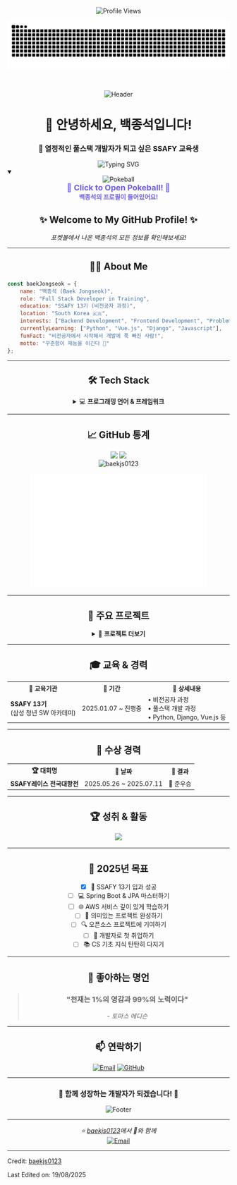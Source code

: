 <!-- Pokeball Header -->
<p align = "center">
	<img src = "https://komarev.com/ghpvc/?username=baekjs0123&style=plastic&color=blueviolet" alt = "Profile Views"/>
</p>
<p align = "center">
	<img src = "https://github.com/baekjs0123/baekjs0123/blob/output/github-contribution-grid-snake.svg" alt = "Snake Game"/>
</p>
<div align="center">



<br>

![Header](https://capsule-render.vercel.app/api?type=waving&color=gradient&customColorList=12,20,14,17,20&height=200&section=header&text=Baek%20Jongseok&fontSize=80&fontColor=ffffff&animation=fadeIn)

# 👋 안녕하세요, 백종석입니다!

### 🚀 열정적인 풀스택 개발자가 되고 싶은 SSAFY 교육생

<div align="center">
  <img src="https://readme-typing-svg.demolab.com/?font=JetBrains+Mono&size=28&duration=3000&pause=500&color=6C5CE7&center=true&vCenter=true&width=600&lines=Welcome+to+My+GitHub!;Full+Stack+Developer;SSAFY+13th+Trainee;Java+%7C+Python+%7C+Vue+%7C+React;Always+Learning+Something+New!;비전공자에서+개발자로!" alt="Typing SVG" />
</div>

</div>

<!-- Pokeball Design Start -->
<details open>
<summary>
<div align="center">
  <img src="https://raw.githubusercontent.com/PokeAPI/sprites/master/sprites/items/poke-ball.png" width="64" height="64" alt="Pokeball"/>
  <br>
  <b><font color="#6C5CE7" size="4">🔴 Click to Open Pokeball! 🔴</font></b>
  <br>
  <b><font color="#6C5CE7">백종석의 프로필이 들어있어요!</font></b>
</div>
</summary>

<div align="center">
<h2>✨ Welcome to My GitHub Profile! ✨</h2>
<p><em>포켓볼에서 나온 백종석의 모든 정보를 확인해보세요!</em></p>

---

## 🧑‍💻 About Me

<div align="left">

```javascript
const baekJongseok = {
    name: "백종석 (Baek Jongseok)",
    role: "Full Stack Developer in Training",
    education: "SSAFY 13기 (비전공자 과정)",
    location: "South Korea 🇰🇷",
    interests: ["Backend Development", "Frontend Development", "Problem Solving"],
    currentlyLearning: ["Python", "Vue.js", "Django", "Javascript"],
    funFact: "비전공자에서 시작해서 개발에 푹 빠진 사람!",
    motto: "꾸준함이 재능을 이긴다 💪"
};
```

</div>

---

## 🛠️ Tech Stack

<details>
<summary>💻 <strong>프로그래밍 언어 & 프레임워크</strong></summary>
<br>

### 🔤 Programming Languages
<div align="center">

![Java](https://img.shields.io/badge/Java-%23ED8B00.svg?style=for-the-badge&logo=openjdk&logoColor=white)
![Python](https://img.shields.io/badge/Python-3670A0?style=for-the-badge&logo=python&logoColor=ffdd54)
![JavaScript](https://img.shields.io/badge/JavaScript-%23323330.svg?style=for-the-badge&logo=javascript&logoColor=%23F7DF1E)
![HTML5](https://img.shields.io/badge/HTML5-%23E34F26.svg?style=for-the-badge&logo=html5&logoColor=white)
![CSS3](https://img.shields.io/badge/CSS3-%231572B6.svg?style=for-the-badge&logo=css3&logoColor=white)

</div>

### 🎨 Frontend
<div align="center">

![Vue.js](https://img.shields.io/badge/Vue.js-%234FC08D.svg?style=for-the-badge&logo=vuedotjs&logoColor=white)
![React](https://img.shields.io/badge/React-%2320232a.svg?style=for-the-badge&logo=react&logoColor=%2361DAFB)
![jQuery](https://img.shields.io/badge/jQuery-0769AD?style=for-the-badge&logo=jquery&logoColor=white)
![Bootstrap](https://img.shields.io/badge/Bootstrap-%238511FA.svg?style=for-the-badge&logo=bootstrap&logoColor=white)

</div>

### ⚙️ Backend
<div align="center">

![Spring Boot](https://img.shields.io/badge/Spring%20Boot-6DB33F?style=for-the-badge&logo=springboot&logoColor=white)
![Django](https://img.shields.io/badge/Django-%23092E20.svg?style=for-the-badge&logo=django&logoColor=white)

</div>

### 🗄️ Database
<div align="center">

![MySQL](https://img.shields.io/badge/MySQL-4479A1.svg?style=for-the-badge&logo=mysql&logoColor=white)
![SQLite](https://img.shields.io/badge/SQLite-%2307405e.svg?style=for-the-badge&logo=sqlite&logoColor=white)

</div>

### 🛠️ Tools & Development Environment
<div align="center">

![VS Code](https://img.shields.io/badge/VS%20Code-0078d4.svg?style=for-the-badge&logo=visual-studio-code&logoColor=white)
![Cursor](https://img.shields.io/badge/Cursor-000000?style=for-the-badge&logo=cursor&logoColor=white)
![Git](https://img.shields.io/badge/Git-%23F05033.svg?style=for-the-badge&logo=git&logoColor=white)

</div>

### ☁️ Cloud & Infrastructure
<div align="center">

![AWS](https://img.shields.io/badge/AWS-%23FF9900.svg?style=for-the-badge&logo=amazon-aws&logoColor=white)

</div>

</details>

---

## 📈 GitHub 통계

<div align="center">
  <img height="180em" src="https://github-readme-stats.vercel.app/api?username=baekjs0123&show_icons=true&theme=tokyonight&include_all_commits=true&count_private=true&border_color=6C5CE7"/>
  <img height="180em" src="https://github-readme-stats.vercel.app/api/top-langs/?username=baekjs0123&layout=compact&langs_count=8&theme=tokyonight&border_color=6C5CE7"/>
</div>

<div align="center">
  <img src="https://github-readme-streak-stats.herokuapp.com/?user=baekjs0123&theme=tokyonight&border=6C5CE7" alt="baekjs0123" />
</div>
<p align="center"><img src="./metrics.plugin.isocalendar.fullyear.svg" alt="Metrics" width="400"></p>

---

## 🎯 주요 프로젝트

<details>
<summary>🌟 <strong>프로젝트 더보기</strong></summary>
<br>


<div align="left">

### 🏆 SSAFY 1학기 관통프로젝트

**프로젝트명**: SSAFY 1학기 최종 프로젝트  
**저장소**: [🔗 프로젝트 보러가기](https://github.com/baekjs0123/SSAFY_1st_project)  
**설명**: SSAFY 1학기 과정에서 진행한 관통프로젝트  
**기술 스택**:  

![Python](https://img.shields.io/badge/Python-3670A0?style=flat-square&logo=python&logoColor=ffdd54)
![Django](https://img.shields.io/badge/Django-092E20?style=flat-square&logo=django&logoColor=white)
![Vue.js](https://img.shields.io/badge/Vue.js-4FC08D?style=flat-square&logo=vuedotjs&logoColor=white)
![SQLite](https://img.shields.io/badge/SQLite-07405e?style=flat-square&logo=sqlite&logoColor=white)

</div>

</details>

---

## 🎓 교육 & 경력

<div align="center">
<table>
  <tr>
    <th>🏫 교육기관</th>
    <th>📅 기간</th>
    <th>📝 상세내용</th>
  </tr>
  <tr>
    <td><strong>SSAFY 13기</strong><br>(삼성 청년 SW 아카데미)</td>
    <td>2025.01.07 ~ 진행중</td>
    <td>• 비전공자 과정<br>• 풀스택 개발 과정<br>• Python, Django, Vue.js 등</td>
  </tr>
</table>
</div>

---

## 🏅 수상 경력

<div align="center">
<table>
  <tr>
    <th>🏆 대회명</th>
    <th>📅 날짜</th>
    <th>🏅 결과</th>
  </tr>
  <tr>
    <td><strong>SSAFY레이스 전국대항전</strong></td>
    <td>2025.05.26 ~ 2025.07.11</td>
    <td>🥈 준우승</td>
  </tr>
</table>
</div>

---

## 🏆 성취 & 활동

<div align="center">
  <img src="https://github-profile-trophy.vercel.app/?username=baekjs0123&theme=discord&no-frame=true&margin-w=15&margin-h=15&column=7" />
</div>

---

## 🎯 2025년 목표

- [x] 🚀 SSAFY 13기 입과 성공
- [ ] 💻 Spring Boot & JPA 마스터하기
- [ ] 🌐 AWS 서비스 깊이 있게 학습하기
- [ ] 📱 의미있는 프로젝트 완성하기
- [ ] 🔍 오픈소스 프로젝트에 기여하기
- [ ] 💼 개발자로 첫 취업하기
- [ ] 📚 CS 기초 지식 탄탄히 다지기

---

## 💭 좋아하는 명언

<div align="center">
<blockquote>
<h3>"천재는 1%의 영감과 99%의 노력이다"</h3>
<p><em>- 토마스 에디슨</em></p>
</blockquote>
</div>

---

## 📫 연락하기

<div align="center">

[![Email](https://img.shields.io/badge/Email-D14836?style=for-the-badge&logo=gmail&logoColor=white)](mailto:baekjs0123@naver.com)
[![GitHub](https://img.shields.io/badge/GitHub-%23121011.svg?style=for-the-badge&logo=github&logoColor=white)](https://github.com/baekjs0123)

</div>

---

<div align="center">

### 🌱 함께 성장하는 개발자가 되겠습니다! 🌱

![Footer](https://capsule-render.vercel.app/api?type=waving&color=gradient&customColorList=12,20,14,17,20&height=120&section=footer)

</div>

---

<div align="center">
  <i>⭐ <a href="https://github.com/baekjs0123">baekjs0123</a>에서 💙와 함께</i>
</div>

</details>

</div>

<div align=center>
<a href="mailto:baekjs0123@naver.com?subject=Hi%20백종석%20,%20nice%20to%20meet%20you!" target="_blank"><img alt="Email" src="https://img.shields.io/static/v1?style=for-the-badge&message=Gmail&color=EA4335&logo=Gmail&logoColor=FFFFFF&label=" /></a>
</div>

------
Credit: [baekjs0123](https://github.com/baekjs0123)

Last Edited on: 19/08/2025
